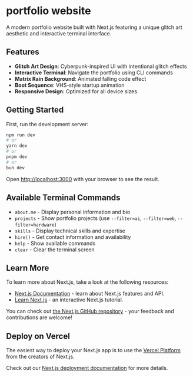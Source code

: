 # portfolio website

A modern portfolio website built with Next.js featuring a unique glitch art aesthetic and interactive terminal interface.

## Features

- **Glitch Art Design**: Cyberpunk-inspired UI with intentional glitch effects
- **Interactive Terminal**: Navigate the portfolio using CLI commands
- **Matrix Rain Background**: Animated falling code effect
- **Boot Sequence**: VHS-style startup animation
- **Responsive Design**: Optimized for all device sizes

## Getting Started

First, run the development server:

```bash
npm run dev
# or
yarn dev
# or
pnpm dev
# or
bun dev
```

Open [http://localhost:3000](http://localhost:3000) with your browser to see the result.

## Available Terminal Commands

- `about.me` - Display personal information and bio
- `projects` - Show portfolio projects (use `--filter=ai`, `--filter=web`, `--filter=hardware`)
- `skills` - Display technical skills and expertise
- `hire()` - Get contact information and availability
- `help` - Show available commands
- `clear` - Clear the terminal screen

## Learn More

To learn more about Next.js, take a look at the following resources:

- [Next.js Documentation](https://nextjs.org/docs) - learn about Next.js features and API.
- [Learn Next.js](https://nextjs.org/learn) - an interactive Next.js tutorial.

You can check out [the Next.js GitHub repository](https://github.com/vercel/next.js) - your feedback and contributions are welcome!

## Deploy on Vercel

The easiest way to deploy your Next.js app is to use the [Vercel Platform](https://vercel.com/new?utm_medium=default-template&filter=next.js&utm_source=create-next-app&utm_campaign=create-next-app-readme) from the creators of Next.js.

Check out our [Next.js deployment documentation](https://nextjs.org/docs/app/building-your-application/deploying) for more details.
